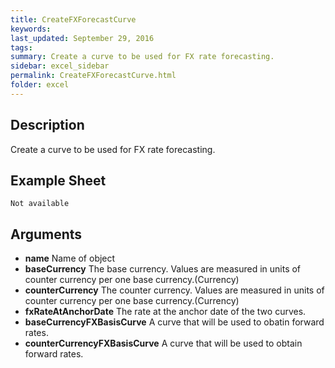 ```yaml
---
title: CreateFXForecastCurve
keywords:
last_updated: September 29, 2016
tags:
summary: Create a curve to be used for FX rate forecasting.
sidebar: excel_sidebar
permalink: CreateFXForecastCurve.html
folder: excel
---
```


## Description
Create a curve to be used for FX rate forecasting.

<!--HUMAN EDIT START-->

<!--## Details-->

<!--HUMAN EDIT END-->

## Example Sheet

    Not available

## Arguments

* **name** Name of object
* **baseCurrency** The base currency.  Values are measured in units of counter currency per one base currency.(Currency)
* **counterCurrency** The counter currency.  Values are measured in units of counter currency per one base currency.(Currency)
* **fxRateAtAnchorDate** The rate at the anchor date of the two curves.
* **baseCurrencyFXBasisCurve** A curve that will be used to obatin forward rates.
* **counterCurrencyFXBasisCurve** A curve that will be used to obtain forward rates.

<!--HUMAN EDIT START-->

<!--## Validation-->

<!--HUMAN EDIT END-->

